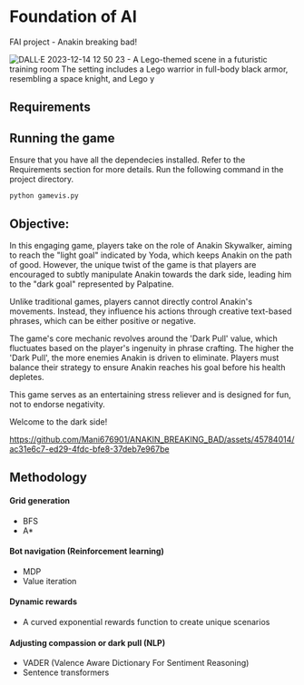 # Foundation of AI
FAI project - Anakin breaking bad!

![DALL·E 2023-12-14 12 50 23 - A Lego-themed scene in a futuristic training room  The setting includes a Lego warrior in full-body black armor, resembling a space knight, and Lego y](https://github.com/Mani676901/ANAKIN_BREAKING_BAD/assets/45784014/acb6db6b-015b-4eed-afa8-fdfb33114fa2)


## Requirements

## Running the game
Ensure that you have all the dependecies installed. Refer to the Requirements section for more details. Run the following command in the project directory. 

`python gamevis.py`

## Objective:

In this engaging game, players take on the role of Anakin Skywalker, aiming to reach the "light goal" indicated by Yoda, which keeps Anakin on the path of good. However, the unique twist of the game is that players are encouraged to subtly manipulate Anakin towards the dark side, leading him to the "dark goal" represented by Palpatine. 

Unlike traditional games, players cannot directly control Anakin's movements. Instead, they influence his actions through creative text-based phrases, which can be either positive or negative. 

The game's core mechanic revolves around the 'Dark Pull' value, which fluctuates based on the player's ingenuity in phrase crafting. The higher the 'Dark Pull', the more enemies Anakin is driven to eliminate. Players must balance their strategy to ensure Anakin reaches his goal before his health depletes. 

This game serves as an entertaining stress reliever and is designed for fun, not to endorse negativity.

Welcome to the dark side!



https://github.com/Mani676901/ANAKIN_BREAKING_BAD/assets/45784014/ac31e6c7-ed29-4fdc-bfe8-37deb7e967be

## Methodology
#### Grid generation
 * BFS
 * A*

#### Bot navigation (Reinforcement learning)
 * MDP
 * Value iteration

#### Dynamic rewards
 * A curved exponential rewards function to create unique scenarios

#### Adjusting compassion or dark pull (NLP)
 *  VADER (Valence Aware Dictionary For Sentiment Reasoning)
 *  Sentence transformers
    
